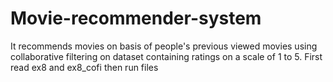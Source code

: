 # Movie-recommender-system
It recommends movies on basis of people's previous viewed movies using collaborative filtering on dataset containing ratings on a scale of 1 to 5. First read ex8 and ex8_cofi then run files
